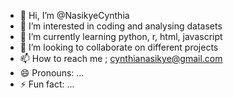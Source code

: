 - 👋 Hi, I’m @NasikyeCynthia
- 👀 I’m interested in coding and analysing datasets
- 🌱 I’m currently learning python, r, html, javascript
- 💞️ I’m looking to collaborate on different projects
- 📫 How to reach me ; cynthianasikye@gmail.com
- 😄 Pronouns: ...
- ⚡ Fun fact: ...

<!---
NasikyeCynthia/NasikyeCynthia is a ✨ special ✨ repository because its `README.md` (this file) appears on your GitHub profile.
You can click the Preview link to take a look at your changes.
--->
